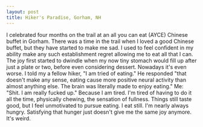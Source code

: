 ```yaml
---
layout: post
title: Hiker's Paradise, Gorham, NH
---
```


I celebrated four months on the trail at an all you can eat (AYCE) Chinese buffet in Gorham. There was a time in the trail when I loved a good Chinese buffet, but they have started to make me sad. I used to feel confident in my ability make any such establishment regret allowing me to eat all that I can. The joy first started to dwindle when my now tiny stomach would fill up after just a plate or two, before even considering dessert. Nowadays it's even worse. I told my a fellow hiker, "I am tried of eating." He responded "that doesn't make any sense, eating cause more positive neural activity than almost anything else. The brain was literally made to enjoy eating." Me: "Shit. I am really fucked up." Because I am tired. I'm tired of having to do it all the time, physically chewing, the sensation of fullness. Things still taste good, but I feel unmotivated to pursue eating. I eat still. I'm nearly always hungry. Satisfying that hunger just doesn't give me the same joy anymore. It's weird.
